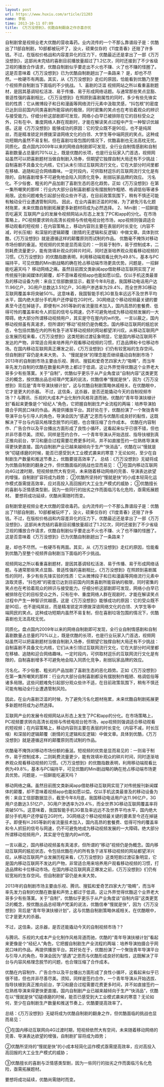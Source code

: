 ```yaml
---
layout: post
url: https://www.huxiu.com/article/21203
name: 李拓
time: 2013-10-11 07:09
title: 《万万没想到》，优酷自制翻身之作亦喜亦忧
---
```

自制剧曾是视频业老大优酷的营收毒药。业内流传的一个不那么靠谱段子是：优酷出了11部自制剧，10部都被玩坏了，没火，硕果仅存的《11度青春》还赔了许多钱。不过，在版权价格战和内容差异化的压力下，优酷最近还是拿出了一部《万万没想到》，这部尚未完结的喜剧目前播放量超过了1.2亿次，同时还接到了不少省级卫视的播放合作请求，优酷自制剧似乎要走出不火也不赚、火了也不赚的怪圈了。这是否意味着《万万没想到》已为优酷自制剧趟出了一条路来？ 是，却也不尽然。一枚硬币有两面。其实，从《万万没想到》走红的原因，恰能看到优酷乃至整个视频界自制剧当下面临的不少挑战。 1、喜剧的泛滥 视频网站之所以看重喜剧题材，是因其基调轻松活泼、易于传播、易于形成网络话题。与通常那些笑点显豁、普适性强的喜剧相比，《万万没想到》在照顾到喜剧属性的同时，多少有些先锋实验的性质：它从微博段子和日和漫画等网络流行元素中汲取灵感，“抖包袱”的密度已达到目前国内同类喜剧所能容纳的极限，同时密集的笑点也在考验着观众的辨识与接受能力。仔细分析这部剧即可发现，网络小白早已被排除在它的目标受众之外，只有在中、重度网络人群在观剧时，才能在解读笑点过程中产生一种智识优越感。这是《万万没想到》能够成功的原因：它的受众既不是90后，也不是纯屌丝，而是精准锁定并撩拨深谙网络文化的白领、大学生等中端网民的笑点。这种成功短期内虽然不易复制，但在喜剧垃圾包围的情况下，优酷喜剧也无法高枕无忧。 同质化。盘点国内2009年以来的网络自制剧即可发现，全行业自制情感剧和自制喜剧数量占总量的70%以上，既是优酷的长项，也是行业玩家入门首选，视频网站虽然可以把喜剧题材当做自制剧入场券，但期望它独撑自制大局还有不少挑战：自制喜剧不具备文化内核，它们从未引领过互联网流行文化，它在大部分时间里都在移植、追随和迎合网络趣味。一定时段内，可供取材逗乐的互联网流行文化是有限的，自制喜剧增多不可避免地会陷入同质化竞争，削弱玩家品牌的效应。 污名化。不少俗套、粗劣的产品加剧了喜剧生态的恶化趋势。正如《万万没想到》在第一集所嘲笑的那样：行业内大部分自制喜剧都没有摆脱制作粗陋、格调低俗等诸多局限。这些问题难免引起部分观众些许不适，在目前政策氛围下，稍有不慎还可能有触动全行业遭遇管制风险。 因此，在业内喜剧泛滥的时候，为了避免污名化题材拖累，未来优酷自制剧拓展更多新题材将成为必然选择。 2、Mini剧：一招鲜能否吃遍天 互联网产业的发展令视频网站从形态上发生了PC和app的分化。在市场策略上，PC视频要求转向高清长视频与传统电视台抢市场，app视频则强调适合移动观看的短视频；在内容策略上，移动内容则主要在表层的时长变化（内容不减，时长压缩）和深层的逻辑颠覆（剧情的无逻辑和反逻辑）中做文章。具体到优酷，《万万没想到》就是遵循这样的颠覆原则而试制的作品。 优酷毫不掩饰对移动市场份额的垂涎。短视频的优势是显而易见的：一则易于制作，易于控制成本，二则耗费流量更少，能有效填补观众的碎片时间，同时逐渐培养观众观看移动视频的习惯。《万万没想到》的优酷指数表明，利用移动端观看比例为49.8%，基本与PC端持平，可见优酷的Mini剧战略的确在抢占移动端市场更具优势。问题是，一招鲜能吃遍天吗？ 移动网络之痛。虽然目前图文类新闻app借助移动互联网实现了对传统报刊新闻媒体的颠覆，却不意味着视频app也能如愿以偿。仅以手机这类最普及的移动设备为例：来自工信部数据显示，截至今年8月底，我国移动电话用户达11.96亿户，3G用户总数达3.51亿户，3G用户渗透率为29.4%，而全世界3G移动互联网覆盖率将突破50%。这意味着，我国智能手机3G普及率远远不及世界平均水平，国内绝大部分手机用户还停留在2G时代，3G网络这个移动视频最关键的要素至今还在掉链子。即便有H.265等新的省流量技术加入，国内高昂的套餐费、低得可怜的覆盖率和令人抓狂的信号与网速，仍不可避免地成为移动视频发展的一大障碍。绝大部分所谓移动视频用户，其实是守在屋内的wifi党。 一言以蔽之，国内移动视频虽有真渴求，但所谓的“移动”视频仍是伪概念。国内移动互联网的尴尬状态，令包括优酷在内的所有急于进军移动视频的网站都望洋兴叹。从移动互联网产业发展历程来看，《万万没想到》这类短剧过渡征象明显，它是国内移动互联网不发达的产物，非常适合用来培养用户观看移动视频的习惯，打造品牌和卡位移动市场。在国内移动互联网真正爆发之前，《万万没想到》们仍有较宽裕的生存空间。但自制剧扩容仍是未来大势。 3、“慢就是快”的理念能否继续撬动自制剧市场？ 2013年的自制剧市场主要由乐视、腾讯、搜狐和爱奇艺四家大力“吸睛”，而当年率先发力自制的优酷在数量和声势上都过于低调，这让外界觉得优酷这个业界老大哥多少有些落寞。关于“自制”，优酷似乎更乐于从产业角度谈“自制内容”这类更宽泛的概念，按优酷出品总经理卢梵溪的说法，优酷信奉“慢就是快”，因为《万万没想到》背后是“青年导演扶植计划”，这与优酷自制剧策略休戚相关。在优酷眼中，它才是更大的杀器。 不过，这信条，这杀器，是否还能撬动今天的自制视频市场？? 与腾讯、乐视的大成本产业化制作风格背道而驰，优酷的“青年导演扶植计划”看起来更像是个“经纪人”角色，它把握自制剧生产全流程的两端：培养导演拍摄合乎网民口味的作品，再提供播放平台。其好处在于，优酷扮演了一个聚拢青年导演平台与引导人的角色，导演会因为“感遇”之恩而与优酷形成良好的黏性，这既解决了平台与内容风格理念脱节的问题，也合理压缩了合作成本。 优酷在内容制作、广告合作以及平台播出方面形成了良性小循环，这看起来似乎已很不错，但也并非尽善尽美。须知，同样是签约合作，一个青年导演从开始选拔、指导扶植到真正推向前台，学习和磨合过程需要花费更多时间，并不如直接签约一位熟练导演来得更快更直接。国内自制剧产业已越来越倾向于生产“快消品”，优酷在以“慢就是快”切磋琢磨的时候，能否已感受到大工业模式袭来的寒意？无论如何，至少在自制剧生产数量和推送节奏上，优酷要提高效率了。 总结：《万万没想到》无疑将成为优酷自制剧的翻身之作，但优酷面临的挑战也显而易见： ①在国内移动互联网向4G过渡时期，短视频依然大有空间，未来随着移动网络的完善、导演表达欲望的增强，自制剧扩容将成为趋势； ②优酷所坚持的“慢就是快”的小成本轻简化运作模式亟需提高效率，应对高投入高回报的大工业生产模式的威胁； ③优酷擅长的喜剧与泛情感类型剧，因为一些同行的拙劣之作而面临污名化危险，亟需拓展题材。 要想将成功延续，优酷尚需随时而变。

自制剧曾是视频业老大优酷的营收毒药。业内流传的一个不那么靠谱段子是：优酷出了11部自制剧，10部都被玩坏了，没火，硕果仅存的《11度青春》还赔了许多钱。不过，在版权价格战和内容差异化的压力下，优酷最近还是拿出了一部《万万没想到》，这部尚未完结的喜剧目前播放量超过了1.2亿次，同时还接到了不少省级卫视的播放合作请求，优酷自制剧似乎要走出不火也不赚、火了也不赚的怪圈了。这是否意味着《万万没想到》已为优酷自制剧趟出了一条路来？

是，却也不尽然。一枚硬币有两面。其实，从《万万没想到》走红的原因，恰能看到优酷乃至整个视频界自制剧当下面临的不少挑战。

视频网站之所以看重喜剧题材，是因其基调轻松活泼、易于传播、易于形成网络话题。与通常那些笑点显豁、普适性强的喜剧相比，《万万没想到》在照顾到喜剧属性的同时，多少有些先锋实验的性质：它从微博段子和日和漫画等网络流行元素中汲取灵感，“抖包袱”的密度已达到目前国内同类喜剧所能容纳的极限，同时密集的笑点也在考验着观众的辨识与接受能力。仔细分析这部剧即可发现，网络小白早已被排除在它的目标受众之外，只有在中、重度网络人群在观剧时，才能在解读笑点过程中产生一种智识优越感。这是《万万没想到》能够成功的原因：它的受众既不是90后，也不是纯屌丝，而是精准锁定并撩拨深谙网络文化的白领、大学生等中端网民的笑点。这种成功短期内虽然不易复制，但在喜剧垃圾包围的情况下，优酷喜剧也无法高枕无忧。

同质化。盘点国内2009年以来的网络自制剧即可发现，全行业自制情感剧和自制喜剧数量占总量的70%以上，既是优酷的长项，也是行业玩家入门首选，视频网站虽然可以把喜剧题材当做自制剧入场券，但期望它独撑自制大局还有不少挑战：自制喜剧不具备文化内核，它们从未引领过互联网流行文化，它在大部分时间里都在移植、追随和迎合网络趣味。一定时段内，可供取材逗乐的互联网流行文化是有限的，自制喜剧增多不可避免地会陷入同质化竞争，削弱玩家品牌的效应。

污名化。不少俗套、粗劣的产品加剧了喜剧生态的恶化趋势。正如《万万没想到》在第一集所嘲笑的那样：行业内大部分自制喜剧都没有摆脱制作粗陋、格调低俗等诸多局限。这些问题难免引起部分观众些许不适，在目前政策氛围下，稍有不慎还可能有触动全行业遭遇管制风险。

因此，在业内喜剧泛滥的时候，为了避免污名化题材拖累，未来优酷自制剧拓展更多新题材将成为必然选择。

互联网产业的发展令视频网站从形态上发生了PC和app的分化。在市场策略上，PC视频要求转向高清长视频与传统电视台抢市场，app视频则强调适合移动观看的短视频；在内容策略上，移动内容则主要在表层的时长变化（内容不减，时长压缩）和深层的逻辑颠覆（剧情的无逻辑和反逻辑）中做文章。具体到优酷，《万万没想到》就是遵循这样的颠覆原则而试制的作品。

优酷毫不掩饰对移动市场份额的垂涎。短视频的优势是显而易见的：一则易于制作，易于控制成本，二则耗费流量更少，能有效填补观众的碎片时间，同时逐渐培养观众观看移动视频的习惯。《万万没想到》的优酷指数表明，利用移动端观看比例为49.8%，基本与PC端持平，可见优酷的Mini剧战略的确在抢占移动端市场更具优势。问题是，一招鲜能吃遍天吗？

移动网络之痛。虽然目前图文类新闻app借助移动互联网实现了对传统报刊新闻媒体的颠覆，却不意味着视频app也能如愿以偿。仅以手机这类最普及的移动设备为例：来自工信部数据显示，截至今年8月底，我国移动电话用户达11.96亿户，3G用户总数达3.51亿户，3G用户渗透率为29.4%，而全世界3G移动互联网覆盖率将突破50%。这意味着，我国智能手机3G普及率远远不及世界平均水平，国内绝大部分手机用户还停留在2G时代，3G网络这个移动视频最关键的要素至今还在掉链子。即便有H.265等新的省流量技术加入，国内高昂的套餐费、低得可怜的覆盖率和令人抓狂的信号与网速，仍不可避免地成为移动视频发展的一大障碍。绝大部分所谓移动视频用户，其实是守在屋内的wifi党。

一言以蔽之，国内移动视频虽有真渴求，但所谓的“移动”视频仍是伪概念。国内移动互联网的尴尬状态，令包括优酷在内的所有急于进军移动视频的网站都望洋兴叹。从移动互联网产业发展历程来看，《万万没想到》这类短剧过渡征象明显，它是国内移动互联网不发达的产物，非常适合用来培养用户观看移动视频的习惯，打造品牌和卡位移动市场。在国内移动互联网真正爆发之前，《万万没想到》们仍有较宽裕的生存空间。但自制剧扩容仍是未来大势。

2013年的自制剧市场主要由乐视、腾讯、搜狐和爱奇艺四家大力“吸睛”，而当年率先发力自制的优酷在数量和声势上都过于低调，这让外界觉得优酷这个业界老大哥多少有些落寞。关于“自制”，优酷似乎更乐于从产业角度谈“自制内容”这类更宽泛的概念，按优酷出品总经理卢梵溪的说法，优酷信奉“慢就是快”，因为《万万没想到》背后是“青年导演扶植计划”，这与优酷自制剧策略休戚相关。在优酷眼中，它才是更大的杀器。

不过，这信条，这杀器，是否还能撬动今天的自制视频市场？?

与腾讯、乐视的大成本产业化制作风格背道而驰，优酷的“青年导演扶植计划”看起来更像是个“经纪人”角色，它把握自制剧生产全流程的两端：培养导演拍摄合乎网民口味的作品，再提供播放平台。其好处在于，优酷扮演了一个聚拢青年导演平台与引导人的角色，导演会因为“感遇”之恩而与优酷形成良好的黏性，这既解决了平台与内容风格理念脱节的问题，也合理压缩了合作成本。

优酷在内容制作、广告合作以及平台播出方面形成了良性小循环，这看起来似乎已很不错，但也并非尽善尽美。须知，同样是签约合作，一个青年导演从开始选拔、指导扶植到真正推向前台，学习和磨合过程需要花费更多时间，并不如直接签约一位熟练导演来得更快更直接。国内自制剧产业已越来越倾向于生产“快消品”，优酷在以“慢就是快”切磋琢磨的时候，能否已感受到大工业模式袭来的寒意？无论如何，至少在自制剧生产数量和推送节奏上，优酷要提高效率了。

总结：《万万没想到》无疑将成为优酷自制剧的翻身之作，但优酷面临的挑战也显而易见：

①在国内移动互联网向4G过渡时期，短视频依然大有空间，未来随着移动网络的完善、导演表达欲望的增强，自制剧扩容将成为趋势；

②优酷所坚持的“慢就是快”的小成本轻简化运作模式亟需提高效率，应对高投入高回报的大工业生产模式的威胁；

③优酷擅长的喜剧与泛情感类型剧，因为一些同行的拙劣之作而面临污名化危险，亟需拓展题材。

要想将成功延续，优酷尚需随时而变。

